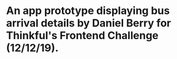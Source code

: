 # An app prototype displaying bus arrival details by Daniel Berry for Thinkful's Frontend Challenge (12/12/19).
